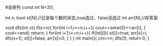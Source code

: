 #全排列
const int N=20;

int n;
bool st[N];//记录每个数的状态,true选过，false没选过
int arr[N];//存答案

void dfs(int x){
    if(x>n){
        for(int i=1;i<=n;i++){
            cout<<setw(5)<<arr[i];
        }
        cout<<endl;
        return;
    }
    for(int i=1;i<=n;i++){
        if(!st[i]){
            st[i]=true;
            arr[x]=i;
            dfs(x+1);
            st[i]=false;
            arr[x]=0;
        }
    }
}
int main(){
    cin>>n;
    dfs(1);
    return 0;
}
